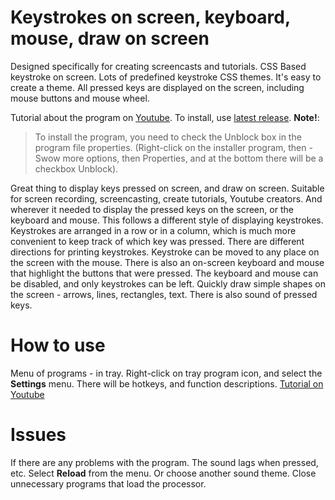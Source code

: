 
# Keystrokes on screen, keyboard, mouse, draw on screen

Designed specifically for creating screencasts and tutorials.
CSS Based keystroke on screen. Lots of predefined keystroke CSS themes. It's easy to create a theme. All pressed keys are displayed on the screen, including mouse buttons and mouse wheel.

Tutorial about the program on [Youtube](https://www.youtube.com/watch?v=kpFCxzOFQs4).
To install, use [latest release](https://github.com/mnbcz/ScreenCast-Keyboard/releases).
**Note!**: 
> To install the program, you need to check the Unblock box in the program file properties. (Right-click on the installer program, then - Swow more options, then Properties, and at the bottom there will be a checkbox Unblock).


Great thing to display keys pressed on screen, and draw on screen.
Suitable for screen recording, screencasting, create tutorials, Youtube creators. And wherever it needed to display the pressed keys on the screen, or the keyboard and mouse.
This follows a different style of displaying keystrokes.
Keystrokes are arranged in a row or in a column, which is much more convenient to keep track of which key was pressed. 
There are different directions for printing keystrokes.
Keystroke can be moved to any place on the screen with the mouse.
There is also an on-screen keyboard and mouse that highlight the buttons that were pressed.
The keyboard and mouse can be disabled, and only keystrokes can be left.
Quickly draw simple shapes on the screen - arrows, lines, rectangles, text.
There is also sound of pressed keys. 

# How to use
Menu of programs - in tray. Right-click on tray program icon, and select the **Settings** menu.
There will be hotkeys, and function descriptions.
[Tutorial on Youtube](https://www.youtube.com/watch?v=kpFCxzOFQs4)


# Issues

If there are any problems with the program.
The sound lags when pressed, etc.
Select **Reload** from the menu. Or choose another sound theme.
Close unnecessary programs that load the processor.


